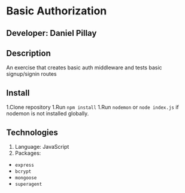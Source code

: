 # Basic Authorization
## Developer: Daniel Pillay
## Description
An exercise that creates basic auth middleware and tests basic signup/signin routes

## Install
1.Clone repository
1.Run `npm install`
1.Run `nodemon` or `node index.js` if nodemon is not installed globally.

## Technologies
1. Language: JavaScript
1. Packages:
- `express`
- `bcrypt`
- `mongoose`
- `superagent`
